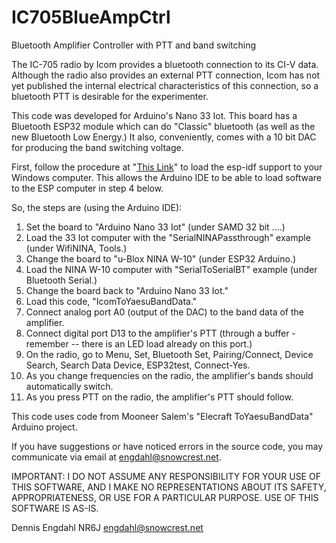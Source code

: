 # IC705BlueAmpCtrl
Bluetooth Amplifier Controller with PTT and band switching

The IC-705 radio by Icom provides a bluetooth connection to its CI-V data.  Although the radio also provides an external PTT connection, Icom has not yet published the internal electrical characteristics of this connection, so a bluetooth PTT is desirable for the experimenter.

This code was developed for Arduino's Nano 33 Iot.  This board has a Bluetooth ESP32 module which can do "Classic" bluetooth (as well as the new Bluetooth Low Energy.)  It also, conveniently, comes with a 10 bit DAC for producing the band switching voltage.

First, follow the procedure at "[This Link](https://randomnerdtutorials.com/installing-the-esp32-board-in-arduino-ide-windows-instructions/)" to load the esp-idf support to your Windows computer.  This allows the Arduino IDE to be able to load software to the ESP computer in step 4 below.

So, the steps are (using the Arduino IDE):

1. Set the board to "Arduino Nano 33 Iot" (under SAMD 32 bit ....)
2.  Load the 33 Iot computer with the "SerialNINAPassthrough" example (under WifiNINA, Tools.)
3.  Change the board to "u-Blox NINA W-10" (under ESP32 Arduino.)
4.  Load the NINA W-10 computer with "SerialToSerialBT" example (under Bluetooth Serial.)
5. Change the board back to "Arduino Nano 33 Iot."
6. Load this code, "IcomToYaesuBandData."
7. Connect analog port A0 (output of the DAC) to the band data of the amplifier.
8. Connect digital port D13 to the amplifier's PTT (through a buffer - remember -- there is an LED load already on this port.)
9. On the radio, go to Menu, Set, Bluetooth Set, Pairing/Connect, Device Search, Search Data Device, ESP32test, Connect-Yes.
10.  As you change frequencies on the radio, the amplifier's bands should automatically switch.
11.  As you press PTT on the radio, the amplifier's PTT should follow.

This code uses code from Mooneer Salem's "Elecraft ToYaesuBandData" Arduino project.

If you have suggestions or have noticed errors in the source code, you may communicate via email at engdahl@snowcrest.net.

IMPORTANT: I DO NOT ASSUME ANY RESPONSIBILITY FOR YOUR USE OF THIS SOFTWARE, AND I MAKE NO REPRESENTATIONS ABOUT ITS SAFETY, APPROPRIATENESS, OR USE FOR A PARTICULAR PURPOSE.  USE OF THIS SOFTWARE IS AS-IS.

Dennis Engdahl
NR6J
engdahl@snowcrest.net

